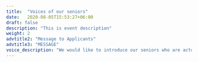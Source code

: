 ```yaml
---
title:  "Voices of our seniors"
date:   2020-08-05T15:53:27+06:00
draft: false
description: "This is event description"
weight: 2
advtitle2: "Message to Applicants"
advtitle3: "MESSAGE"
voice_description: "We would like to introduce our seniors who are actually working at BAYJ. You may find someone who can be your role model."
---
```

